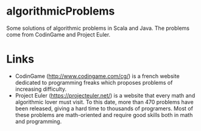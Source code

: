 algorithmicProblems
===================

Some solutions of algorithmic problems in Scala and Java. The problems come from CodinGame and Project Euler.

Links 
===================
- CodinGame (http://www.codingame.com/cg/) is a french website dedicated to programming freaks which proposes problems of increasing difficulty.
- Project Euler (https://projecteuler.net/) is a website that every math and algorithmic lover must visit. To this date, more than 470 problems have been released, giving a hard time to thousands of programers. Most of these problems are math-oriented and require good skills both in math and programming.
